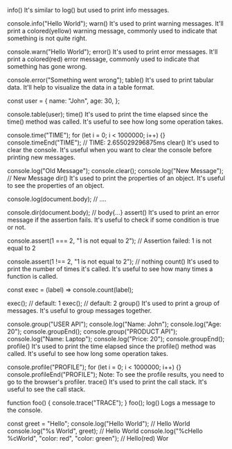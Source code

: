 
info()
It's similar to log() but used to print info messages.

console.info("Hello World");
warn()
It's used to print warning messages. It'll print a colored(yellow) warning message, commonly used to indicate that something is not quite right.

console.warn("Hello World");
error()
It's used to print error messages. It'll print a colored(red) error message, commonly used to indicate that something has gone wrong.

console.error("Something went wrong");
table()
It's used to print tabular data. It'll help to visualize the data in a table format.

const user = {
  name: "John",
  age: 30,
};

console.table(user);
time()
It's used to print the time elapsed since the time() method was called. It's useful to see how long some operation takes.

console.time("TIME");
for (let i = 0; i < 1000000; i++) {}
console.timeEnd("TIME"); // TIME: 2.655029296875ms
clear()
It's used to clear the console. It's useful when you want to clear the console before printing new messages.

console.log("Old Message");
console.clear();
console.log("New Message"); // New Message
dir()
It's used to print the properties of an object. It's useful to see the properties of an object.

console.log(document.body); // <html>....</html>

console.dir(document.body); // body{...}
assert()
It's used to print an error message if the assertion fails. It's useful to check if some condition is true or not.

console.assert(1 === 2, "1 is not equal to 2"); // Assertion failed: 1 is not equal to 2

console.assert(1 !== 2, "1 is not equal to 2"); // nothing
count()
It's used to print the number of times it's called. It's useful to see how many times a function is called.

const exec = (label) => console.count(label);

exec(); // default: 1
exec(); // default: 2
group()
It's used to print a group of messages. It's useful to group messages together.

console.group("USER API");
console.log("Name: John");
console.log("Age: 20");
console.groupEnd();
console.group("PRODUCT API");
console.log("Name: Laptop");
console.log("Price: 20");
console.groupEnd();
profile()
It's used to print the time elapsed since the profile() method was called. It's useful to see how long some operation takes.

console.profile("PROFILE");
for (let i = 0; i < 1000000; i++) {}
console.profileEnd("PROFILE");
Note: To see the profile results, you need to go to the browser's profiler.
trace()
It's used to print the call stack. It's useful to see the call stack.

function foo() {
  console.trace("TRACE");
}
foo();
log()
Logs a message to the console.

const greet = "Hello";
console.log("Hello World"); // Hello World
console.log("%s World", greet); // Hello World
console.log("%cHello %cWorld", "color: red", "color: green"); // Hello(red) Wor
